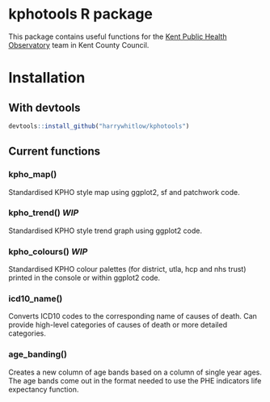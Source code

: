 # kphotools R package
This package contains useful functions for the [Kent Public Health Observatory](https://www.kpho.org.uk/) team in Kent County Council.

# Installation
##  With devtools
```R
devtools::install_github("harrywhitlow/kphotools")
```

## Current functions
### kpho_map()  
Standardised KPHO style map using ggplot2, sf and patchwork code.
### kpho_trend() ***WIP***  
Standardised KPHO style trend graph using ggplot2 code.
### kpho_colours() ***WIP***  
Standardised KPHO colour palettes (for district, utla, hcp and nhs trust) printed in the console or within ggplot2 code.  
### icd10_name()  
Converts ICD10 codes to the corresponding name of causes of death. Can provide high-level categories of causes of death or more detailed categories.  
### age_banding()  
Creates a new column of age bands based on a column of single year ages. The age bands come out in the format needed to use the PHE indicators life expectancy function. 
